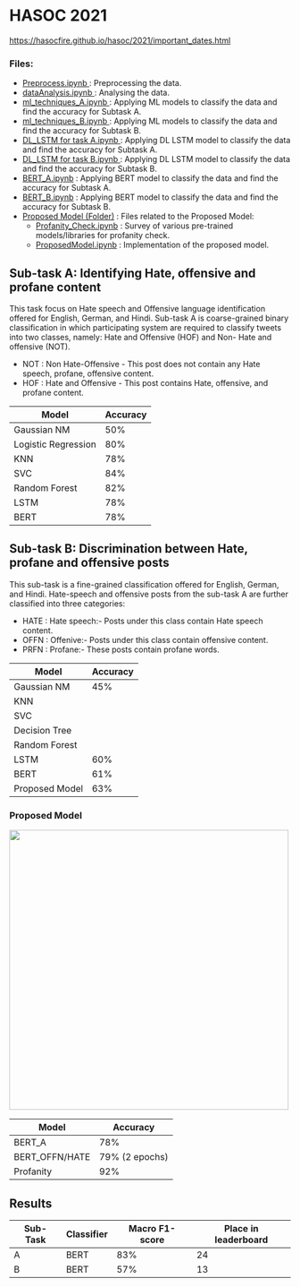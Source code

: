 # HASOC 2021

https://hasocfire.github.io/hasoc/2021/important_dates.html

### Files: 

* <a href="./Preprocess.ipynb"> Preprocess.ipynb </a> : Preprocessing the data.
* <a href="./dataAnalysis.ipynb"> dataAnalysis.ipynb </a> : Analysing the data.
* <a href="./Subtask A/ml_techniques_A.ipynb">ml_techniques_A.ipynb </a> : Applying ML models to classify the data and find the accuracy for Subtask A.
* <a href="./Subtask B/ml_techniques_B.ipynb">ml_techniques_B.ipynb </a> : Applying ML models to classify the data and find the accuracy for Subtask B.
* <a href="./Subtask A/DL_LSTM for task A.ipynb">DL_LSTM for task A.ipynb </a> : Applying DL LSTM model to classify the data and find the accuracy for Subtask A.
* <a href="./Subtask B/DL_LSTM for task B.ipynb">DL_LSTM for task B.ipynb </a> : Applying DL LSTM model to classify the data and find the accuracy for Subtask B.
* <a href="./Subtask A/BERT_A.ipynb">BERT_A.ipynb</a> : Applying BERT model to classify the data and find the accuracy for Subtask A.
* <a href="./Subtask B/BERT_B.ipynb">BERT_B.ipynb</a> : Applying BERT model to classify the data and find the accuracy for Subtask B.
* <a href="./Subtask B/Proposed Model">Proposed Model (Folder)</a> : Files related to the Proposed Model:
  * <a href="./Subtask B/Proposed Model/Profanity_Check.ipynb">Profanity_Check.ipynb</a> : Survey of various pre-trained models/libraries for profanity check.
  * <a href="./Subtask B/Proposed Model/ProposedModel.ipynb">ProposedModel.ipynb</a> : Implementation of the proposed model.
  
## Sub-task A: Identifying Hate, offensive and profane content
This task focus on Hate speech and Offensive language identification offered for English, German, and Hindi. Sub-task A is coarse-grained binary classification in which participating system are required to classify tweets into two classes, namely: Hate and Offensive (HOF) and Non- Hate and offensive (NOT).

* NOT :
Non Hate-Offensive - This post does not contain any Hate speech, profane, offensive content.
* HOF :
Hate and Offensive - This post contains Hate, offensive, and profane content.

Model | Accuracy
------------- | -------------
Gaussian NM  | 50%
Logistic Regression  | 80%
KNN | 78%
SVC | 84%
Random Forest  | 82%
LSTM | 78%
BERT  | 78%


## Sub-task B: Discrimination between Hate, profane and offensive posts
This sub-task is a fine-grained classification offered for English, German, and Hindi. Hate-speech and offensive posts from the sub-task A are further classified into three categories:

* HATE :
Hate speech:- Posts under this class contain Hate speech content.
* OFFN :
Offenive:- Posts under this class contain offensive content.
* PRFN :
Profane:- These posts contain profane words.

Model | Accuracy
------------- | -------------
Gaussian NM  | 45%
KNN | 
SVC | 
Decision Tree | 
Random Forest  | 
LSTM | 60%
BERT  | 61%
Proposed Model  | 63%

### Proposed Model
<img width="500px" src="https://user-images.githubusercontent.com/68152189/131232896-2c644a64-13e0-4d8c-a1dc-5b5b7adc2ea6.png">

Model | Accuracy
------------- | -------------
BERT_A  | 78%
BERT_OFFN/HATE  | 79% (2 epochs)
Profanity  | 92%


## Results


Sub-Task    |     Classifier      |   Macro F1-score   | Place in leaderboard 
------------|---------------------|--------------------|--------------------
A  | BERT | 83% | 24
B  | BERT | 57% | 13


